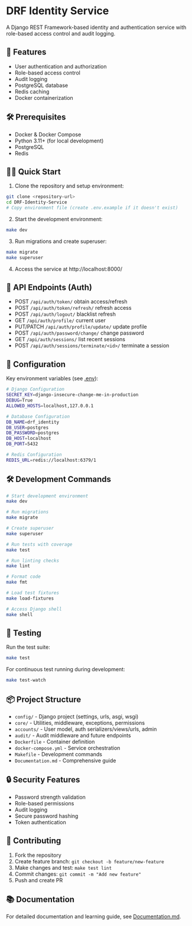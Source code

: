 # DRF Identity Service

A Django REST Framework-based identity and authentication service with role-based access control and audit logging.

## 🚀 Features

- User authentication and authorization
- Role-based access control 
- Audit logging
- PostgreSQL database
- Redis caching
- Docker containerization

## 🛠️ Prerequisites

- Docker & Docker Compose
- Python 3.11+ (for local development)
- PostgreSQL
- Redis

## 🏃‍♂️ Quick Start

1. Clone the repository and setup environment:
```bash
git clone <repository-url>
cd DRF-Identity-Service
# Copy environment file (create .env.example if it doesn't exist)
```

2. Start the development environment:
```bash
make dev
```

3. Run migrations and create superuser:
```bash
make migrate
make superuser
```

4. Access the service at http://localhost:8000/

## 🔌 API Endpoints (Auth)

- POST `/api/auth/token/` obtain access/refresh
- POST `/api/auth/token/refresh/` refresh access
- POST `/api/auth/logout/` blacklist refresh
- GET `/api/auth/profile/` current user
- PUT/PATCH `/api/auth/profile/update/` update profile
- POST `/api/auth/password/change/` change password
- GET `/api/auth/sessions/` list recent sessions
- POST `/api/auth/sessions/terminate/<id>/` terminate a session

## 🔧 Configuration

Key environment variables (see [.env](.env)):

```bash
# Django Configuration
SECRET_KEY=django-insecure-change-me-in-production
DEBUG=True
ALLOWED_HOSTS=localhost,127.0.0.1

# Database Configuration
DB_NAME=drf_identity
DB_USER=postgres
DB_PASSWORD=postgres
DB_HOST=localhost
DB_PORT=5432

# Redis Configuration
REDIS_URL=redis://localhost:6379/1
```

## 🛠️ Development Commands

```bash
# Start development environment
make dev

# Run migrations
make migrate

# Create superuser
make superuser

# Run tests with coverage
make test

# Run linting checks
make lint

# Format code
make fmt

# Load test fixtures
make load-fixtures

# Access Django shell
make shell
```

## 🧪 Testing

Run the test suite:

```bash
make test
```

For continuous test running during development:

```bash
make test-watch
```

## 📦 Project Structure

- `config/` - Django project (settings, urls, asgi, wsgi)
- `core/` - Utilities, middleware, exceptions, permissions
- `accounts/` - User model, auth serializers/views/urls, admin
- `audit/` - Audit middleware and future endpoints
- `Dockerfile` - Container definition
- `docker-compose.yml` - Service orchestration
- `Makefile` - Development commands
- `Documentation.md` - Comprehensive guide

## 🔒 Security Features

- Password strength validation
- Role-based permissions
- Audit logging
- Secure password hashing
- Token authentication

## 🤝 Contributing

1. Fork the repository
2. Create feature branch: `git checkout -b feature/new-feature`
3. Make changes and test: `make test lint`
4. Commit changes: `git commit -m "Add new feature"`
5. Push and create PR

## 📚 Documentation

For detailed documentation and learning guide, see [Documentation.md](Documentation.md).